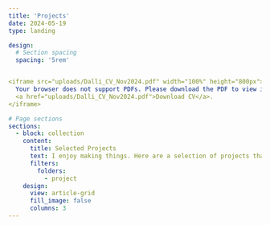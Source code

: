 ```yaml
---
title: 'Projects'
date: 2024-05-19
type: landing

design:
  # Section spacing
  spacing: '5rem'


<iframe src="uploads/Dalli_CV_Nov2024.pdf" width="100%" height="800px">
  Your browser does not support PDFs. Please download the PDF to view it: 
  <a href="uploads/Dalli_CV_Nov2024.pdf">Download CV</a>.
</iframe>

# Page sections
sections:
  - block: collection
    content:
      title: Selected Projects
      text: I enjoy making things. Here are a selection of projects that I have worked on over the years.
      filters:
        folders:
          - project
    design:
      view: article-grid
      fill_image: false
      columns: 3
---
```

